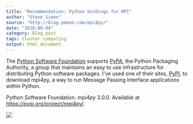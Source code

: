 ```yaml
---
title: "Recommendation: Python bindings for MPI"
author: "Steve Simon"
source: "http://blog.pmean.com/mpi4py/"
date: "2018-09-04"
category: Blog post
tags: Cluster computing
output: html_document
---
```


The [Python Software Foundation](https://www.python.org/psf/) supports
[PyPA](https://www.pypa.io/en/latest/), the Python Packaging Authority,
a group that maintains an easy to use infrastructure for distributing
Python software packages. I've used one of their sites,
[PyPI](https://pypi.org/), to download mpi4py, a way to run Message
Passing Interface applications within Python.

<!---More--->

Python Software Foundation. mpi4py 3.0.0. Available at
<https://pypi.org/project/mpi4py/>.

![](http://www.pmean.com/images/images/18/mpi4py01.png)




